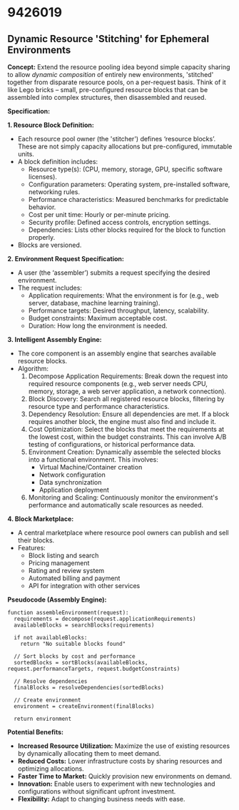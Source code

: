 # 9426019

## Dynamic Resource 'Stitching' for Ephemeral Environments

**Concept:** Extend the resource pooling idea beyond simple capacity sharing to allow *dynamic composition* of entirely new environments, 'stitched' together from disparate resource pools, on a per-request basis. Think of it like Lego bricks – small, pre-configured resource blocks that can be assembled into complex structures, then disassembled and reused.

**Specification:**

**1. Resource Block Definition:**

*   Each resource pool owner (the 'stitcher') defines ‘resource blocks’. These are not simply capacity allocations but pre-configured, immutable units.
*   A block definition includes:
    *   Resource type(s): (CPU, memory, storage, GPU, specific software licenses).
    *   Configuration parameters: Operating system, pre-installed software, networking rules.
    *   Performance characteristics: Measured benchmarks for predictable behavior.
    *   Cost per unit time: Hourly or per-minute pricing.
    *   Security profile:  Defined access controls, encryption settings.
    *   Dependencies: Lists other blocks required for the block to function properly.
*   Blocks are versioned.

**2. Environment Request Specification:**

*   A user (the ‘assembler’) submits a request specifying the desired environment.
*   The request includes:
    *   Application requirements:  What the environment is for (e.g., web server, database, machine learning training).
    *   Performance targets:  Desired throughput, latency, scalability.
    *   Budget constraints: Maximum acceptable cost.
    *   Duration: How long the environment is needed.

**3. Intelligent Assembly Engine:**

*   The core component is an assembly engine that searches available resource blocks.
*   Algorithm:
    1.  Decompose Application Requirements: Break down the request into required resource components (e.g., web server needs CPU, memory, storage, a web server application, a network connection).
    2.  Block Discovery: Search all registered resource blocks, filtering by resource type and performance characteristics.
    3.  Dependency Resolution:  Ensure all dependencies are met. If a block requires another block, the engine must also find and include it.
    4.  Cost Optimization: Select the blocks that meet the requirements at the lowest cost, within the budget constraints. This can involve A/B testing of configurations, or historical performance data.
    5.  Environment Creation: Dynamically assemble the selected blocks into a functional environment. This involves:
        *   Virtual Machine/Container creation
        *   Network configuration
        *   Data synchronization
        *   Application deployment
    6.  Monitoring and Scaling: Continuously monitor the environment's performance and automatically scale resources as needed.

**4. Block Marketplace:**

*   A central marketplace where resource pool owners can publish and sell their blocks.
*   Features:
    *   Block listing and search
    *   Pricing management
    *   Rating and review system
    *   Automated billing and payment
    *   API for integration with other services

**Pseudocode (Assembly Engine):**

```
function assembleEnvironment(request):
  requirements = decompose(request.applicationRequirements)
  availableBlocks = searchBlocks(requirements)
  
  if not availableBlocks:
    return "No suitable blocks found"
  
  // Sort blocks by cost and performance
  sortedBlocks = sortBlocks(availableBlocks, request.performanceTargets, request.budgetConstraints)

  // Resolve dependencies
  finalBlocks = resolveDependencies(sortedBlocks)
  
  // Create environment
  environment = createEnvironment(finalBlocks)
  
  return environment
```

**Potential Benefits:**

*   **Increased Resource Utilization:**  Maximize the use of existing resources by dynamically allocating them to meet demand.
*   **Reduced Costs:**  Lower infrastructure costs by sharing resources and optimizing allocations.
*   **Faster Time to Market:**  Quickly provision new environments on demand.
*   **Innovation:**  Enable users to experiment with new technologies and configurations without significant upfront investment.
*   **Flexibility:** Adapt to changing business needs with ease.
